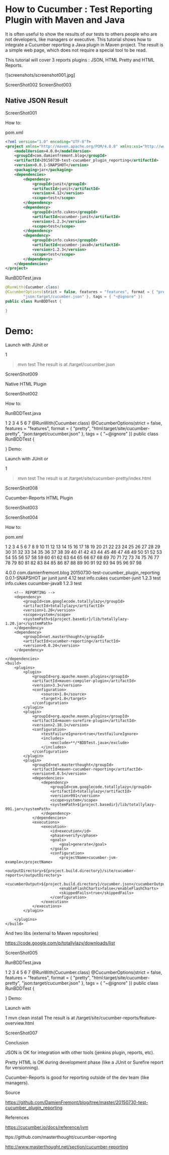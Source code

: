 How to Cucumber : Test Reporting Plugin with Maven and Java
======

It is often useful to show the results of our tests to others people who are not developers, like managers or executive. This tutorial shows how to integrate a Cucumber reporting a Java plugin in Maven project. The result is a simple web page, which does not require a special tool to be read.


This tutorial will cover 3 reports plugins : JSON, HTML Pretty and HTML Reports.

![screenshots/screenshot001.jpg]

 ScreenShot002 ScreenShot003

Native JSON Result
------

ScreenShot001

How to:

pom.xml
```xml
<?xml version="1.0" encoding="UTF-8"?>
<project xmlns="http://maven.apache.org/POM/4.0.0" xmlns:xsi="http://www.w3.org/2001/XMLSchema-instance" xsi:schemaLocation="http://maven.apache.org/POM/4.0.0 http://maven.apache.org/xsd/maven-4.0.0.xsd">
    <modelVersion>4.0.0</modelVersion>
    <groupId>com.damienfremont.blog</groupId>
    <artifactId>20150730-test-cucumber_plugin_reporting</artifactId>
    <version>0.0.1-SNAPSHOT</version>
    <packaging>jar</packaging>
    <dependencies>
        <dependency>
            <groupId>junit</groupId>
            <artifactId>junit</artifactId>
            <version>4.12</version>
            <scope>test</scope>
        </dependency>
        <dependency>
            <groupId>info.cukes</groupId>
            <artifactId>cucumber-junit</artifactId>
            <version>1.2.3</version>
            <scope>test</scope>
        </dependency>
        <dependency>
            <groupId>info.cukes</groupId>
            <artifactId>cucumber-java8</artifactId>
            <version>1.2.3</version>
            <scope>test</scope>
        </dependency>
    </dependencies>
</project>
```
RunBDDTest.java
```java
@RunWith(Cucumber.class)
@CucumberOptions(strict = false, features = "features", format = { "pretty",
        "json:target/cucumber.json" }, tags = { "~@ignore" })
public class RunBDDTest {
 
}
```

# Demo:

Launch with JUnit or

1
>mvn test
The result is at /target/cucumber.json

ScreenShot009

Native HTML Plugin

ScreenShot002

How to:

RunBDDTest.java

1
2
3
4
5
6
7
@RunWith(Cucumber.class)
@CucumberOptions(strict = false, features = "features", format = { "pretty",
        "html:target/site/cucumber-pretty",
        "json:target/cucumber.json" }, tags = { "~@ignore" })
public class RunBDDTest {
 
}
Demo:

Launch with JUnit or

1
>mvn test
The result is at /target/site/cucumber-pretty/index.html

ScreenShot008

Cucumber-Reports HTML Plugin

ScreenShot003

ScreenShot004

How to:

pom.xml

1
2
3
4
5
6
7
8
9
10
11
12
13
14
15
16
17
18
19
20
21
22
23
24
25
26
27
28
29
30
31
32
33
34
35
36
37
38
39
40
41
42
43
44
45
46
47
48
49
50
51
52
53
54
55
56
57
58
59
60
61
62
63
64
65
66
67
68
69
70
71
72
73
74
75
76
77
78
79
80
81
82
83
84
85
86
87
88
89
90
91
92
93
94
95
96
97
98
<?xml version="1.0" encoding="UTF-8"?>
<project xmlns="http://maven.apache.org/POM/4.0.0" xmlns:xsi="http://www.w3.org/2001/XMLSchema-instance" xsi:schemaLocation="http://maven.apache.org/POM/4.0.0 http://maven.apache.org/xsd/maven-4.0.0.xsd">
    <modelVersion>4.0.0</modelVersion>
    <groupId>com.damienfremont.blog</groupId>
    <artifactId>20150730-test-cucumber_plugin_reporting</artifactId>
    <version>0.0.1-SNAPSHOT</version>
    <packaging>jar</packaging>
    <dependencies>
        <dependency>
            <groupId>junit</groupId>
            <artifactId>junit</artifactId>
            <version>4.12</version>
            <scope>test</scope>
        </dependency>
        <dependency>
            <groupId>info.cukes</groupId>
            <artifactId>cucumber-junit</artifactId>
            <version>1.2.3</version>
            <scope>test</scope>
        </dependency>
        <dependency>
            <groupId>info.cukes</groupId>
            <artifactId>cucumber-java8</artifactId>
            <version>1.2.3</version>
            <scope>test</scope>
        </dependency>
 
        <!-- REPORTING -->
        <dependency>
            <groupId>com.googlecode.totallylazy</groupId>
            <artifactId>totallylazy</artifactId>
            <version>1.20</version>
            <scope>system</scope>
            <systemPath>${project.basedir}/lib/totallylazy-1.20.jar</systemPath>
        </dependency>
        <dependency>
            <groupId>net.masterthought</groupId>
            <artifactId>cucumber-reporting</artifactId>
            <version>0.0.24</version>
        </dependency>
 
    </dependencies>
    <build>
        <plugins>
            <plugin>
                <groupId>org.apache.maven.plugins</groupId>
                <artifactId>maven-compiler-plugin</artifactId>
                <version>3.3</version>
                <configuration>
                    <source>1.8</source>
                    <target>1.8</target>
                </configuration>
            </plugin>
            <plugin>
                <groupId>org.apache.maven.plugins</groupId>
                <artifactId>maven-surefire-plugin</artifactId>
                <version>2.18.1</version>
                <configuration>
                    <testFailureIgnore>true</testFailureIgnore>
                    <includes>
                        <exclude>**/*BDDTest.java</exclude>
                    </includes>
                </configuration>
            </plugin>
            <plugin>
                <groupId>net.masterthought</groupId>
                <artifactId>maven-cucumber-reporting</artifactId>
                <version>0.0.5</version>
                <dependencies>
                    <dependency>
                        <groupId>com.googlecode.totallylazy</groupId>
                        <artifactId>totallylazy</artifactId>
                        <version>991</version>
                        <scope>system</scope>
                        <systemPath>${project.basedir}/lib/totallylazy-991.jar</systemPath>
                    </dependency>
                </dependencies>
                <executions>
                    <execution>
                        <id>execution</id>
                        <phase>verify</phase>
                        <goals>
                            <goal>generate</goal>
                        </goals>
                        <configuration>
                            <projectName>cucumber-jvm-example</projectName>
                            <outputDirectory>${project.build.directory}/site/cucumber-reports</outputDirectory>
                            <cucumberOutput>${project.build.directory}/cucumber.json</cucumberOutput>
                            <enableFlashCharts>false</enableFlashCharts>
                            <skippedFails>true</skippedFails>
                        </configuration>
                    </execution>
                </executions>
            </plugin>
 
        </plugins>
    </build>
</project>
And two libs (external to Maven repositories)

https://code.google.com/p/totallylazy/downloads/list

ScreenShot005

RunBDDTest.java

1
2
3
4
5
6
7
@RunWith(Cucumber.class)
@CucumberOptions(strict = false, features = "features", format = { "pretty",
        "html:target/site/cucumber-pretty",
        "json:target/cucumber.json" }, tags = { "~@ignore" })
public class RunBDDTest {
 
}
Demo:

Launch with

1
mvn clean install
The result is at /target/site/cucumber-reports/feature-overview.html

ScreenShot007

Conclusion

JSON is OK for integration with other tools (jenkins plugin, reports, etc).

Pretty HTML is OK during development phase (like a JUnit or Surefire report for versionning).

Cucumber-Reports is good for reporting outside of the dev team (like managers).

Source

https://github.com/DamienFremont/blog/tree/master/20150730-test-cucumber_plugin_reporting

References

https://cucumber.io/docs/reference/jvm

ttps://github.com/masterthought/cucumber-reporting

http://www.masterthought.net/section/cucumber-reporting